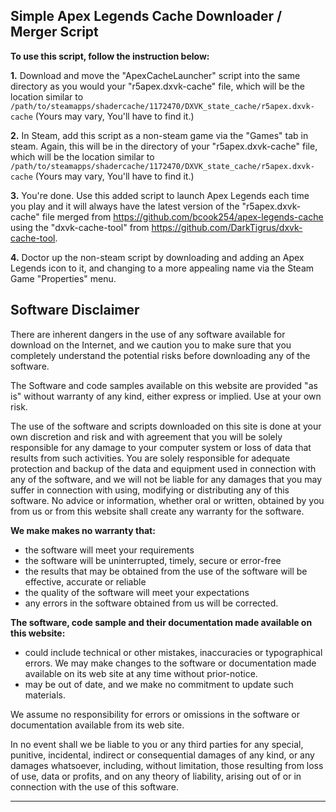 
Simple Apex Legends Cache Downloader / Merger Script
-------------------------------------------
**To use this script, follow the instruction below:**

 **1.** Download and move the "ApexCacheLauncher" script into the same directory as you would your "r5apex.dxvk-cache" file, which will be the location similar to `/path/to/steamapps/shadercache/1172470/DXVK_state_cache/r5apex.dxvk-cache` (Yours may vary, You'll have to find it.)

 **2.** In Steam, add this script as a non-steam game via the "Games" tab in steam. Again, this will be in the directory of your "r5apex.dxvk-cache" file, which will be the location similar to
`/path/to/steamapps/shadercache/1172470/DXVK_state_cache/r5apex.dxvk-cache` (Yours may vary, You'll have to find it.)

 **3.** You're done. Use this added script to launch Apex Legends each time
you play and it will always have the latest version of the
"r5apex.dxvk-cache" file merged from https://github.com/bcook254/apex-legends-cache using the "dxvk-cache-tool" from https://github.com/DarkTigrus/dxvk-cache-tool.

 **4.** Doctor up the non-steam script by downloading and adding an Apex
Legends icon to it, and changing to a more appealing name via the Steam
Game "Properties" menu.

Software Disclaimer
---
There are inherent dangers in the use of any software available for download on the Internet, and we caution you to make sure that you completely understand the potential risks before downloading any of the software.

The Software and code samples available on this website are provided "as is" without warranty of any kind, either express or implied. Use at your own risk.

The use of the software and scripts downloaded on this site is done at your own discretion and risk and with agreement that you will be solely responsible for any damage to your computer system or loss of data that results from such activities. You are solely responsible for adequate protection and backup of the data and equipment used in connection with any of the software, and we will not be liable for any damages that you may suffer in connection with using, modifying or distributing any of this software. No advice or information, whether oral or written, obtained by you from us or from this website shall create any warranty for the software.

**We make makes no warranty that:**

-   the software will meet your requirements
-   the software will be uninterrupted, timely, secure or error-free
-   the results that may be obtained from the use of the software will be effective, accurate or reliable
-   the quality of the software will meet your expectations
-   any errors in the software obtained from us will be corrected.

**The software, code sample and their documentation made available on this website:**

-   could include technical or other mistakes, inaccuracies or typographical errors. We may make changes to the software or documentation made available on its web site at any time without prior-notice.
-   may be out of date, and we make no commitment to update such materials.

We assume no responsibility for errors or omissions in the software or documentation available from its web site.

In no event shall we be liable to you or any third parties for any special, punitive, incidental, indirect or consequential damages of any kind, or any damages whatsoever, including, without limitation, those resulting from loss of use, data or profits, and on any theory of liability, arising out of or in connection with the use of this software.
<hr/>
